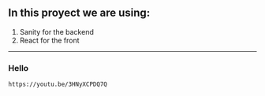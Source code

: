 ## In this proyect we are using:

1) Sanity for the backend 
2) React for the front
---
### Hello

    https://youtu.be/3HNyXCPDQ7Q


